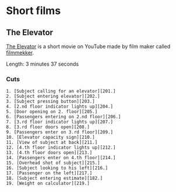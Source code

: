 # Short films

## The Elevator

[The Elevator][100] is a short movie on YouTube made by film maker called
[filmmekker][110].

[100]: https://www.youtube.com/watch?v=Q-TQQE1y68c
[110]: https://www.youtube.com/channel/UCiOgksEj83vwfPoJNPIiCtg

Length: 3 minutes 37 seconds

### Cuts

    1. [Subject calling for an elevator][201.]
    2. [Subject entering elevator][202.]
    3. [Subject pressing button][203.]
    4. [2.nd floor indicator lights up][204.]
    5. [Door opening on 2. floor][205.]
    6. [Passengers entering on 2.nd floor][206.]
    7. [3.rd floor indicator lights up][207.]
    8. [3.rd floor doors open][208.]
    9. [Passengers enter on 3.rd floor][209.]
    10. [Elevator capacity sign][210.]
    11. [View of subject at back][211.]
    12. [4.th floor indicator lights up][212.]
    13. [4.th floor doors open][213.]
    14. [Passengers enter on 4.th floor][214.]
    15. [Overhead shot of subject][215.]
    16. [Subject looking to his left][216.]
    17. [Passenger on the left][217.]
    18. [Subject entering estimate][182.]
    19. [Weight on calculator][219.]

[201]: https://www.youtube.com/watch?v=Q-TQQE1y68c&t=12s
[202]: https://www.youtube.com/watch?v=Q-TQQE1y68c&t=13s
[203]: https://www.youtube.com/watch?v=Q-TQQE1y68c&t=15s
[204]: https://www.youtube.com/watch?v=Q-TQQE1y68c&t=18s
[205]: https://www.youtube.com/watch?v=Q-TQQE1y68c&t=20s
[206]: https://www.youtube.com/watch?v=Q-TQQE1y68c&t=22s
[207]: https://www.youtube.com/watch?v=Q-TQQE1y68c&t=34s
[208]: https://www.youtube.com/watch?v=Q-TQQE1y68c&t=37s
[209]: https://www.youtube.com/watch?v=Q-TQQE1y68c&t=42s
[210]: https://www.youtube.com/watch?v=Q-TQQE1y68c&t=52s
[211]: https://www.youtube.com/watch?v=Q-TQQE1y68c&t=55s
[212]: https://www.youtube.com/watch?v=Q-TQQE1y68c&t=59s
[213]: https://www.youtube.com/watch?v=Q-TQQE1y68c&t=62s
[214]: https://www.youtube.com/watch?v=Q-TQQE1y68c&t=65s
[215]: https://www.youtube.com/watch?v=Q-TQQE1y68c&t=69s
[216]: https://www.youtube.com/watch?v=Q-TQQE1y68c&t=75s
[217]: https://www.youtube.com/watch?v=Q-TQQE1y68c&t=76s
[218]: https://www.youtube.com/watch?v=Q-TQQE1y68c&t=78s
[219]: https://www.youtube.com/watch?v=Q-TQQE1y68c&t=80s
